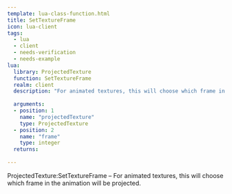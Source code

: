 ```yaml
---
template: lua-class-function.html
title: SetTextureFrame
icon: lua-client
tags:
  - lua
  - client
  - needs-verification
  - needs-example
lua:
  library: ProjectedTexture
  function: SetTextureFrame
  realm: client
  description: "For animated textures, this will choose which frame in the animation will be projected."
  
  arguments:
  - position: 1
    name: "projectedTexture"
    type: ProjectedTexture
  - position: 2
    name: "frame"
    type: integer
  returns:
    
---
```


<div class="lua__search__keywords">
ProjectedTexture:SetTextureFrame &#x2013; For animated textures, this will choose which frame in the animation will be projected.
</div>
